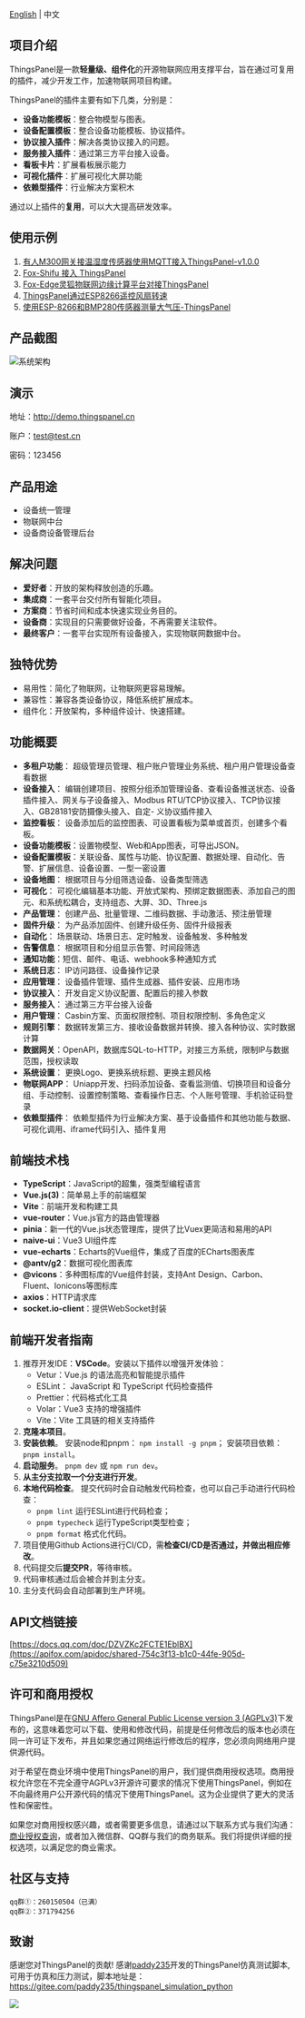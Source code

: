 [English](./README.md) | 中文
## 项目介绍
ThingsPanel是一款**轻量级、组件化**的开源物联网应用支撑平台，旨在通过可复用的插件，减少开发工作，加速物联网项目构建。

ThingsPanel的插件主要有如下几类，分别是：
- **设备功能模板**：整合物模型与图表。
- **设备配置模板**：整合设备功能模板、协议插件。
- **协议接入插件**：解决各类协议接入的问题。
- **服务接入插件**：通过第三方平台接入设备。
- **看板卡片**：扩展看板展示能力
- **可视化插件**：扩展可视化大屏功能
- **依赖型插件**：行业解决方案积木

通过以上插件的**复用**，可以大大提高研发效率。
## 使用示例
1. [有人M300网关接温湿度传感器使用MQTT接入ThingsPanel-v1.0.0](https://www.thingspanel.cn/posts/80)
2. [Fox-Shifu 接入 ThingsPanel](https://bianwuji.feishu.cn/docx/LQS4dyVf4o5WMrxzPlKcP5Ftnpg)
3. [Fox-Edge灵狐物联网边缘计算平台对接ThingsPanel](http://docs.fox-tech.cn/#/fox-edge-3rd-cloud-thingspanel)
4. [ThingsPanel通过ESP8266遥控风扇转速](http://thingspanel.cn/posts/72)
5. [使用ESP-8266和BMP280传感器测量大气压-ThingsPanel](http://thingspanel.cn/posts/71)
## 产品截图
![系统架构](http://thingspanel.io/assets/images/ThingsPanel-0.6.0-homepage-27308c5423090237c9e13e5560b7162e.png)
## 演示
地址：http://demo.thingspanel.cn

账户：test@test.cn

密码：123456

## 产品用途
- 设备统一管理
- 物联网中台
- 设备商设备管理后台
## 解决问题
- **爱好者**：开放的架构释放创造的乐趣。
- **集成商**：一套平台交付所有智能化项目。
- **方案商**：节省时间和成本快速实现业务目的。
- **设备商**：实现目的只需要做好设备，不再需要关注软件。
- **最终客户**：一套平台实现所有设备接入，实现物联网数据中台。
## 独特优势
- 易用性：简化了物联网，让物联网更容易理解。
- 兼容性：兼容各类设备协议，降低系统扩展成本。
- 组件化：开放架构，多种组件设计、快速搭建。
## 功能概要
- **多租户功能**： 超级管理员管理、租户账户管理业务系统、租户用户管理设备查看数据
- **设备接入**： 编辑创建项目、按照分组添加管理设备、查看设备推送状态、设备插件接入、网关与子设备接入、Modbus RTU/TCP协议接入、TCP协议接入、GB28181安防摄像头接入、自定- 义协议插件接入
- **监控看板**： 设备添加后的监控图表、可设置看板为菜单或首页，创建多个看板。
- **设备功能模板**：设置物模型、Web和App图表，可导出JSON。 
- **设备配置模板**：关联设备、属性与功能、协议配置、数据处理、自动化、告警、扩展信息、设备设置、一型一密设置
- **设备地图**： 根据项目与分组筛选设备、设备类型筛选
- **可视化**： 可视化编辑基本功能、开放式架构、预绑定数据图表、添加自己的图元、和系统松耦合，支持组态、大屏、3D、Three.js
- **产品管理**： 创建产品、批量管理、二维码数据、手动激活、预注册管理
- **固件升级**： 为产品添加固件、创建升级任务、固件升级报表
- **自动化**： 场景联动、场景日志、定时触发、设备触发、多种触发
- **告警信息**： 根据项目和分组显示告警、时间段筛选
- **通知功能**：短信、邮件、电话、webhook多种通知方式
- **系统日志**： IP访问路径、设备操作记录
- **应用管理**： 设备插件管理、插件生成器、插件安装、应用市场
- **协议接入**： 开发自定义协议配置、配置后的接入参数
- **服务接入**： 通过第三方平台接入设备
- **用户管理**： Casbin方案、页面权限控制、项目权限控制、多角色定义
- **规则引擎**： 数据转发第三方、接收设备数据并转换、接入各种协议、实时数据计算
- **数据网关**：OpenAPI，数据库SQL-to-HTTP，对接三方系统，限制IP与数据范围，授权读取
- **系统设置**： 更换Logo、更换系统标题、更换主题风格
- **物联网APP**： Uniapp开发、扫码添加设备、查看监测值、切换项目和设备分组、手动控制、设置控制策略、查看操作日志、个人账号管理、手机验证码登录
- **依赖型插件**： 依赖型插件为行业解决方案、基于设备插件和其他功能与数据、可视化调用、iframe代码引入、插件复用

## 前端技术栈
* **TypeScript**：JavaScript的超集，强类型编程语言
* **Vue.js(3)**：简单易上手的前端框架
* **Vite**：前端开发和构建工具
* **vue-router**：Vue.js官方的路由管理器
* **pinia**：新一代的Vue.js状态管理库，提供了比Vuex更简洁和易用的API
* **naive-ui**：Vue3 UI组件库
* **vue-echarts**：Echarts的Vue组件，集成了百度的ECharts图表库
* **@antv/g2**：数据可视化图表库
* **@vicons**：多种图标库的Vue组件封装，支持Ant Design、Carbon、Fluent、Ionicons等图标库
* **axios**：HTTP请求库
* **socket.io-client**：提供WebSocket封装

## 前端开发者指南
1. 推荐开发IDE：**VSCode**。安装以下插件以增强开发体验：
     - Vetur：Vue.js 的语法高亮和智能提示插件
     - ESLint： JavaScript 和 TypeScript 代码检查插件
     - Prettier：代码格式化工具
     - Volar：Vue3 支持的增强插件
     - Vite：Vite 工具链的相关支持插件
2. **克隆本项目**。
3. **安装依赖**。
  安装node和pnpm：
  `npm install -g pnpm`；
  安装项目依赖：
  `pnpm install`。
1. **启动服务**。
  `pnpm dev` 或 `npm run dev`。
1. **从主分支拉取一个分支进行开发**。
2. **本地代码检查**。
  提交代码时会自动触发代码检查，也可以自己手动进行代码检查：
    - `pnpm lint` 运行ESLint进行代码检查；
    - `pnpm typecheck` 运行TypeScript类型检查；
    - `pnpm format` 格式化代码。
1. 项目使用Github Actions进行CI/CD，需**检查CI/CD是否通过，并做出相应修改**。
2. 代码提交后**提交PR**，等待审核。
3. 代码审核通过后会被合并到主分支。
4. 主分支代码会自动部署到生产环境。

## API文档链接
[https://docs.qq.com/doc/DZVZKc2FCTE1EblBX](https://apifox.com/apidoc/shared-754c3f13-b1c0-44fe-905d-c75e3210d509)
## 许可和商用授权

ThingsPanel是在[GNU Affero General Public License version 3 (AGPLv3)](https://www.gnu.org/licenses/agpl-3.0.html)下发布的，这意味着您可以下载、使用和修改代码，前提是任何修改后的版本也必须在同一许可证下发布，并且如果您通过网络运行修改后的程序，您必须向网络用户提供源代码。

对于希望在商业环境中使用ThingsPanel的用户，我们提供商用授权选项。商用授权允许您在不完全遵守AGPLv3开源许可要求的情况下使用ThingsPanel，例如在不向最终用户公开源代码的情况下使用ThingsPanel。这为企业提供了更大的灵活性和保密性。

如果您对商用授权感兴趣，或者需要更多信息，请通过以下联系方式与我们沟通：[商业授权查询](mailto:zjh@jiyikeji.cn)，或者加入微信群、QQ群与我们的商务联系。我们将提供详细的授权选项，以满足您的商业需求。

## 社区与支持
```
qq群①：260150504（已满）
qq群②：371794256
```
## 致谢
感谢您对ThingsPanel的贡献!
感谢[paddy235](https://gitee.com/paddy235)开发的ThingsPanel仿真测试脚本,可用于仿真和压力测试，脚本地址是：https://gitee.com/paddy235/thingspanel_simulation_python


<a href="https://github.com/ThingsPanel/ThingsPanel-Go/graphs/contributors">
  <img src="https://contrib.rocks/image?repo=ThingsPanel/ThingsPanel-Go" />
</a>
